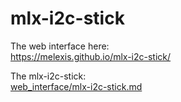 # mlx-i2c-stick

The web interface here:  
https://melexis.github.io/mlx-i2c-stick/

The mlx-i2c-stick:  
[web_interface/mlx-i2c-stick.md](web_interface/mlx-i2c-stick.md)

